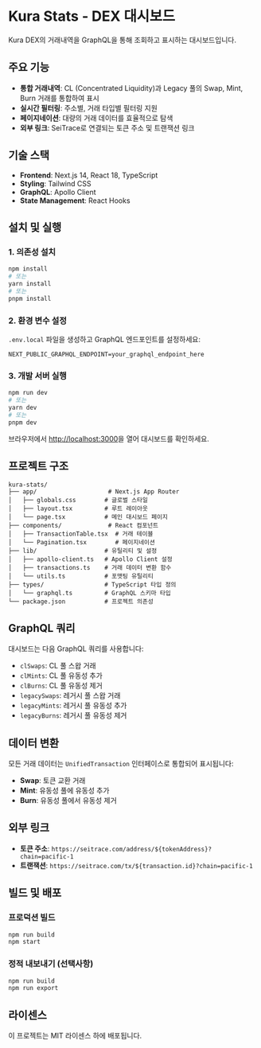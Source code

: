 # Kura Stats - DEX 대시보드

Kura DEX의 거래내역을 GraphQL을 통해 조회하고 표시하는 대시보드입니다.

## 주요 기능

- **통합 거래내역**: CL (Concentrated Liquidity)과 Legacy 풀의 Swap, Mint, Burn 거래를 통합하여 표시
- **실시간 필터링**: 주소별, 거래 타입별 필터링 지원
- **페이지네이션**: 대량의 거래 데이터를 효율적으로 탐색
- **외부 링크**: SeiTrace로 연결되는 토큰 주소 및 트랜잭션 링크

## 기술 스택

- **Frontend**: Next.js 14, React 18, TypeScript
- **Styling**: Tailwind CSS
- **GraphQL**: Apollo Client
- **State Management**: React Hooks

## 설치 및 실행

### 1. 의존성 설치

```bash
npm install
# 또는
yarn install
# 또는
pnpm install
```

### 2. 환경 변수 설정

`.env.local` 파일을 생성하고 GraphQL 엔드포인트를 설정하세요:

```env
NEXT_PUBLIC_GRAPHQL_ENDPOINT=your_graphql_endpoint_here
```

### 3. 개발 서버 실행

```bash
npm run dev
# 또는
yarn dev
# 또는
pnpm dev
```

브라우저에서 [http://localhost:3000](http://localhost:3000)을 열어 대시보드를 확인하세요.

## 프로젝트 구조

```
kura-stats/
├── app/                    # Next.js App Router
│   ├── globals.css        # 글로벌 스타일
│   ├── layout.tsx         # 루트 레이아웃
│   └── page.tsx           # 메인 대시보드 페이지
├── components/             # React 컴포넌트
│   ├── TransactionTable.tsx  # 거래 테이블
│   └── Pagination.tsx        # 페이지네이션
├── lib/                   # 유틸리티 및 설정
│   ├── apollo-client.ts   # Apollo Client 설정
│   ├── transactions.ts    # 거래 데이터 변환 함수
│   └── utils.ts           # 포맷팅 유틸리티
├── types/                 # TypeScript 타입 정의
│   └── graphql.ts         # GraphQL 스키마 타입
└── package.json           # 프로젝트 의존성
```

## GraphQL 쿼리

대시보드는 다음 GraphQL 쿼리를 사용합니다:

- `clSwaps`: CL 풀 스왑 거래
- `clMints`: CL 풀 유동성 추가
- `clBurns`: CL 풀 유동성 제거
- `legacySwaps`: 레거시 풀 스왑 거래
- `legacyMints`: 레거시 풀 유동성 추가
- `legacyBurns`: 레거시 풀 유동성 제거

## 데이터 변환

모든 거래 데이터는 `UnifiedTransaction` 인터페이스로 통합되어 표시됩니다:

- **Swap**: 토큰 교환 거래
- **Mint**: 유동성 풀에 유동성 추가
- **Burn**: 유동성 풀에서 유동성 제거

## 외부 링크

- **토큰 주소**: `https://seitrace.com/address/${tokenAddress}?chain=pacific-1`
- **트랜잭션**: `https://seitrace.com/tx/${transaction.id}?chain=pacific-1`

## 빌드 및 배포

### 프로덕션 빌드

```bash
npm run build
npm start
```

### 정적 내보내기 (선택사항)

```bash
npm run build
npm run export
```

## 라이센스

이 프로젝트는 MIT 라이센스 하에 배포됩니다.
